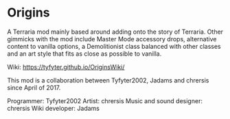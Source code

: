 # Origins
A Terraria mod mainly based around adding onto the story of Terraria.
Other gimmicks with the mod include Master Mode accessory drops, alternative content to vanilla options, 
a Demolitionist class balanced with other classes and an art style that fits as close as possible to vanilla.

Wiki: https://tyfyter.github.io/OriginsWiki/

This mod is a collaboration between Tyfyter2002, Jadams and chrersis since April of 2017.

Programmer: Tyfyter2002
Artist: chrersis
Music and sound designer: chrersis
Wiki developer: Jadams